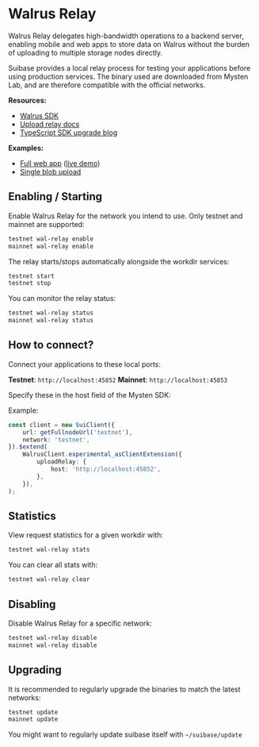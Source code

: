 # Walrus Relay

Walrus Relay delegates high-bandwidth operations to a backend server, enabling mobile and web apps to store data on Walrus without the burden of uploading to multiple storage nodes directly.

Suibase provides a local relay process for testing your applications before using production services. The binary used are downloaded from Mysten Lab, and are therefore compatible with the official networks.

**Resources:**
- [Walrus SDK](https://sdk.mystenlabs.com/walrus)
- [Upload relay docs](https://docs.wal.app/operator-guide/upload-relay.html)
- [TypeScript SDK upgrade blog](https://www.walrus.xyz/blog/typescript-sdk-upload-relay-upgrade)

**Examples:**
- [Full web app](https://github.com/MystenLabs/walrus-sdk-example-app) ([live demo](https://relay.wal.app/))
- [Single blob upload](https://github.com/MystenLabs/ts-sdks/blob/main/packages/walrus/examples/upload-relay/write-blob.ts)


## Enabling / Starting

Enable Walrus Relay for the network you intend to use. Only testnet and mainnet are supported:

```bash
testnet wal-relay enable
mainnet wal-relay enable
```

The relay starts/stops automatically alongside the workdir services:

```bash
testnet start
testnet stop
```

You can monitor the relay status:

```bash
testnet wal-relay status
mainnet wal-relay status
```

## How to connect?

Connect your applications to these local ports:

**Testnet**: `http://localhost:45852`
**Mainnet**: `http://localhost:45853`

Specify these in the host field of the Mysten SDK:

Example:
```typescript
const client = new SuiClient({
	url: getFullnodeUrl('testnet'),
	network: 'testnet',
}).$extend(
	WalrusClient.experimental_asClientExtension({
		uploadRelay: {
			host: 'http://localhost:45852',
		},
	}),
);
```
## Statistics

View request statistics for a given workdir with:

```bash
testnet wal-relay stats
```

You can clear all stats with:

```bash
testnet wal-relay clear
```

## Disabling

Disable Walrus Relay for a specific network:

```bash
testnet wal-relay disable
mainnet wal-relay disable
```

## Upgrading

It is recommended to regularly upgrade the binaries to match the latest networks:

```bash
testnet update
mainnet update
```

You might want to regularly update suibase itself with ```~/suibase/update```